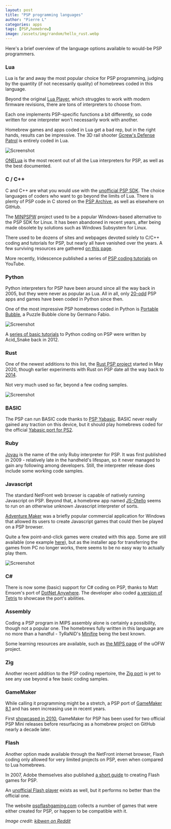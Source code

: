 ```yaml
---
layout: post
title: "PSP programming languages"
author: "Pierre L"
categories: apps
tags: [PSP,homebrew]
image: /assets/img/random/hello_rust.webp
---
```


Here's a brief overview of the language options available to would-be PSP programmers.

### Lua

Lua is far and away the most popular choice for PSP programming, judging by the quantity (if not necessarily quality) of homebrews coded in this language. 

Beyond the original [Lua Player](https://luaplayer.org/), which struggles to work with modern firmware revisions, there are tons of interpreters to choose from.

Each one implements PSP-specific functions a bit differently, so code written for one interpreter won't necessarily work with another.

Homebrew games and apps coded in Lua get a bad rep, but in the right hands, results can be impressive. The 3D rail shooter [Gcrew's Defense Patrol](https://archive.org/details/gdp.-7z) is entirely coded in Lua.

![Screenshot](https://github.com/PSP-Archive/PSP-Archive.github.io/raw/gh-pages/assets/img/snaps/20210627160102.webp)

[ONELua](http://onelua.x10.mx/) is the most recent out of all the Lua interpreters for PSP, as well as the best documented.

### C / C++

C and C++ are what you would use with the [unofficial PSP SDK](https://github.com/pspdev/pspdev). The choice languages of coders who want to go beyond the limits of Lua. There is plenty of PSP code in C stored on the [PSP Archive](https://github.com/PSP-Archive), as well as elsewhere on GitHub.

The [MINPSPW](https://sourceforge.net/projects/minpspw/) project used to be a popular Windows-based alternative to the PSP SDK for Linux. It has been abandoned in recent years, after being made obsolete by solutions such as Windows Subsystem for Linux.

There used to be dozens of sites and webpages devoted solely to C/C++ coding and tutorials for PSP, but nearly all have vanished over the years. A few surviving resources are gathered [on this page](https://github.com/PSP-Archive/docs#learning-resources).

More recently, Iridescence published a series of [PSP coding tutorials](https://www.youtube.com/watch?v=35q-7ITBzSk&list=PLwIRcsl57ziPsDYCi6bgO-W9qqAwuW3Mk) on YouTube.

### Python

Python interpreters for PSP have been around since all the way back in 2005, but they were never as popular as Lua. All in all, only [20-odd](https://archive.org/details/psp-homebrew-library?query=subject%3Apython) PSP apps and games have been coded in Python since then.

One of the most impressive PSP homebrews coded in Python is [Portable Bubble](https://archive.org/details/portable-bubble-v-2.1.0.7z), a Puzzle Bubble clone by Germano Fabio.

![Screenshot](https://github.com/PSP-Archive/PSP-Archive.github.io/raw/gh-pages/assets/img/snaps/PORT01413_00000.webp)

A [series of basic tutorials](https://wololo.net/talk/viewtopic.php?t=13112) to Python coding on PSP were written by Acid_Snake back in 2012.

### Rust

One of the newest additions to this list, the [Rust PSP project](https://github.com/overdrivenpotato/rust-psp) started in May 2020, though earlier experiments with Rust on PSP date all the way back to [2014](https://github.com/luqmana/rust-psp-hello). 

Not very much used so far, beyond a few coding samples. 

![Screenshot](https://github.com/PSP-Archive/PSP-Archive.github.io/raw/gh-pages/assets/img/snaps/crab_rave.webp)

### BASIC

The PSP can run BASIC code thanks to [PSP Yabasic](https://archive.org/details/pspyabasic_v10a.7z). BASIC never really gained any traction on this device, but it should play homebrews coded for the official [Yabasic port for PS2](https://archive.org/details/gs_20211117192719).

### Ruby

[Joyau](https://archive.org/details/joyau-release) is the name of the only Ruby interpreter for PSP. It was first published in 2009 - relatively late in the handheld's lifespan, so it never managed to gain any following among developers. Still, the interpreter release does include some working code samples.

### Javascript

The standard NetFront web browser is capable of natively running Javascript on PSP. Beyond that, a homebrew app named [JS-Otello](https://archive.org/details/js-otello) seems to run on an otherwise unknown Javascript interpreter of sorts. 

[Adventure Maker](https://web.archive.org/web/20060103032604/https://www.adventuremaker.com/) was a briefly popular commercial application for Windows that allowed its users to create Javascript games that could then be played on a PSP browser. 

Quite a few point-and-click games were created with this app. Some are still available (one example [here](https://web.archive.org/web/20071012201823/http://www.psp-vault.com/modules/UpDownload/store_folder/Homebrew-Internet/Adventure_Maker/12024Snake_Survivor_FULL_finished.zip)), but as the installer app for transferring the games from PC no longer works, there seems to be no easy way to actually play them.

![Screenshot](https://github.com/PSP-Archive/PSP-Archive.github.io/raw/gh-pages/assets/img/snaps/adv_maker_img.webp)

### C#

There is now some (basic) support for C# coding on PSP, thanks to Matt Emsom's port of [DotNet Anywhere](https://github.com/memsom/PSPDNA). The developer also coded [a version of Tetris](https://archive.org/details/PSPDNA) to showcase the port's abilities.

### Assembly

Coding a PSP program in MIPS assembly alone is certainly a possibility, though not a popular one. The homebrews fully written in this language are no more than a handful - TyRaNiD's [Minifire](https://archive.org/details/minifire) being the best known.

Some learning resources are available, such as [the MIPS page](https://github.com/uofw/uofw/wiki/MIPS) of the uOFW project.

### Zig

Another recent addition to the PSP coding repertoire, the [Zig port](https://github.com/zPSP-Dev/Zig-PSP) is yet to see any use beyond a few basic coding samples.

### GameMaker

While calling it programming might be a stretch, a PSP port of [GameMaker 8.1](https://github.com/KuromeSan/chovy-gm) and has seen increasing use in recent years. 

First [showcased in 2010](https://www.youtube.com/watch?v=cmAA6FJkVgQ), GameMaker for PSP has been used for two official PSP Mini releases before resurfacing as a homebrew project on GitHub nearly a decade later.

### Flash

Another option made available through the NetFront internet browser, Flash coding only allowed for very limited projects on PSP, even when compared to Lua homebrews. 

In 2007, Adobe themselves also published [a short guide](https://web.archive.org/web/20070824081925/https://www.adobe.com/devnet/devices/articles/psp_games.html) to creating Flash games for PSP.

An [unofficial Flash player](https://archive.org/details/swfplayerv13.7z) exists as well, but it performs no better than the official one.

The website [pspflashgaming.com](https://www.pspflashgaming.com/) collects a number of games that were either created for PSP, or happen to be compatible with it.

*Image credit: [kibwen on Reddit](https://www.reddit.com/r/rust/comments/2m10id/hello_world_on_a_psp_via_rust/)*

